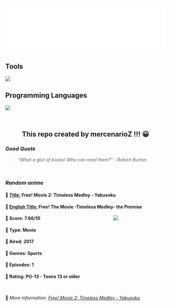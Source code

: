 
<img src="svg/nai.svg" />

<p>
  <h2>Tools</h2>
  <a href="https://skillicons.dev">
    <img src="https://skillicons.dev/icons?i=git,bash,vim,ubuntu,tensorflow,pytorch,docker,raspberrypi" />
  </a>

  <br />

  <h2>Programming Languages</h2>

  <a href="https://skillicons.dev">
    <img src="https://skillicons.dev/icons?i=python,c,cpp" />
  </a>
</p>

<br />

<h2 align="center">This repo created by mercenarioZ !!! 😀</h2>
<h3><i>Good Quote</i></h3>

<blockquote>
<i>
“What a glut of books! Who can read them?” - Robert Burton
</i>
</blockquote>

<br />

<h3><i>Random anime</i></h3>

<h4>
  <strong>🥭 <u>Title:</u></strong> Free! Movie 2: Timeless Medley - Yakusoku
</h4>

<h4>🌿 <u>English Title:</u> Free! The Movie -Timeless Medley- the Promise</h4>

<img align="right" width="165" src=https://cdn.myanimelist.net/images/anime/13/87931.jpg />

<h4>🌱 Score: 7.66/10</h4>

<h4>🌲 Type: Movie</h4>

<h4>🌴 Aired: 2017</h4>

<h4>🌵 Genres: Sports</h4>

<h4>🥑 Episodes: 1</h4>

<h4>🍏 Rating: PG-13 - Teens 13 or older</h4>

<br />

🍂 *More information: [Free! Movie 2: Timeless Medley - Yakusoku](https://myanimelist.net/anime/35191/Free_Movie_2__Timeless_Medley_-_Yakusoku)*
    